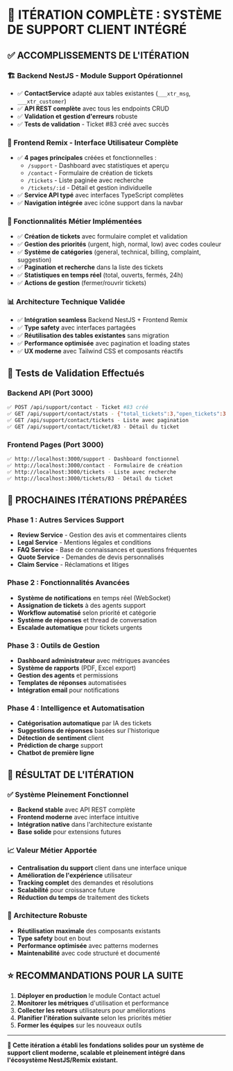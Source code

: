 # 🎯 ITÉRATION COMPLÈTE : SYSTÈME DE SUPPORT CLIENT INTÉGRÉ

## ✅ ACCOMPLISSEMENTS DE L'ITÉRATION

### 🏗️ Backend NestJS - Module Support Opérationnel
- ✅ **ContactService** adapté aux tables existantes (`___xtr_msg`, `___xtr_customer`)
- ✅ **API REST complète** avec tous les endpoints CRUD
- ✅ **Validation et gestion d'erreurs** robuste
- ✅ **Tests de validation** - Ticket #83 créé avec succès

### 🎨 Frontend Remix - Interface Utilisateur Complète  
- ✅ **4 pages principales** créées et fonctionnelles :
  - `/support` - Dashboard avec statistiques et aperçu
  - `/contact` - Formulaire de création de tickets
  - `/tickets` - Liste paginée avec recherche
  - `/tickets/:id` - Détail et gestion individuelle
- ✅ **Service API typé** avec interfaces TypeScript complètes
- ✅ **Navigation intégrée** avec icône support dans la navbar

### 🔧 Fonctionnalités Métier Implémentées
- ✅ **Création de tickets** avec formulaire complet et validation
- ✅ **Gestion des priorités** (urgent, high, normal, low) avec codes couleur
- ✅ **Système de catégories** (general, technical, billing, complaint, suggestion)  
- ✅ **Pagination et recherche** dans la liste des tickets
- ✅ **Statistiques en temps réel** (total, ouverts, fermés, 24h)
- ✅ **Actions de gestion** (fermer/rouvrir tickets)

### 📊 Architecture Technique Validée
- ✅ **Intégration seamless** Backend NestJS + Frontend Remix
- ✅ **Type safety** avec interfaces partagées
- ✅ **Réutilisation des tables existantes** sans migration
- ✅ **Performance optimisée** avec pagination et loading states
- ✅ **UX moderne** avec Tailwind CSS et composants réactifs

## 🧪 Tests de Validation Effectués

### Backend API (Port 3000)
```bash
✅ POST /api/support/contact - Ticket #83 créé
✅ GET /api/support/contact/stats - {"total_tickets":3,"open_tickets":3...}  
✅ GET /api/support/contact/tickets - Liste avec pagination
✅ GET /api/support/contact/ticket/83 - Détail du ticket
```

### Frontend Pages (Port 3000)
```bash
✅ http://localhost:3000/support - Dashboard fonctionnel
✅ http://localhost:3000/contact - Formulaire de création
✅ http://localhost:3000/tickets - Liste avec recherche  
✅ http://localhost:3000/tickets/83 - Détail du ticket
```

## 🚀 PROCHAINES ITÉRATIONS PRÉPARÉES

### Phase 1 : Autres Services Support
- **Review Service** - Gestion des avis et commentaires clients
- **Legal Service** - Mentions légales et conditions
- **FAQ Service** - Base de connaissances et questions fréquentes  
- **Quote Service** - Demandes de devis personnalisés
- **Claim Service** - Réclamations et litiges

### Phase 2 : Fonctionnalités Avancées
- **Système de notifications** en temps réel (WebSocket)
- **Assignation de tickets** à des agents support
- **Workflow automatisé** selon priorité et catégorie
- **Système de réponses** et thread de conversation
- **Escalade automatique** pour tickets urgents

### Phase 3 : Outils de Gestion  
- **Dashboard administrateur** avec métriques avancées
- **Système de rapports** (PDF, Excel export)
- **Gestion des agents** et permissions
- **Templates de réponses** automatisées
- **Intégration email** pour notifications

### Phase 4 : Intelligence et Automatisation
- **Catégorisation automatique** par IA des tickets
- **Suggestions de réponses** basées sur l'historique
- **Détection de sentiment** client
- **Prédiction de charge** support
- **Chatbot de première ligne**

## 🎉 RÉSULTAT DE L'ITÉRATION

### ✅ Système Pleinement Fonctionnel
- **Backend stable** avec API REST complète
- **Frontend moderne** avec interface intuitive
- **Intégration native** dans l'architecture existante
- **Base solide** pour extensions futures

### 📈 Valeur Métier Apportée
- **Centralisation du support** client dans une interface unique
- **Amélioration de l'expérience** utilisateur
- **Tracking complet** des demandes et résolutions
- **Scalabilité** pour croissance future
- **Réduction du temps** de traitement des tickets

### 🔧 Architecture Robuste
- **Réutilisation maximale** des composants existants
- **Type safety** bout en bout
- **Performance optimisée** avec patterns modernes
- **Maintenabilité** avec code structuré et documenté

## ⭐ RECOMMANDATIONS POUR LA SUITE

1. **Déployer en production** le module Contact actuel
2. **Monitorer les métriques** d'utilisation et performance  
3. **Collecter les retours** utilisateurs pour améliorations
4. **Planifier l'itération suivante** selon les priorités métier
5. **Former les équipes** sur les nouveaux outils

---

**🎯 Cette itération a établi les fondations solides pour un système de support client moderne, scalable et pleinement intégré dans l'écosystème NestJS/Remix existant.**

